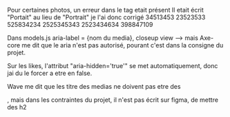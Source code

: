 Pour certaines photos, un erreur dans le tag etait présent 
Il etait écrit "Portait" au lieu de "Portrait" je l'ai donc corrigé
34513453
23523533
525834234
2525345343
2523434634
398847109

Dans models.js aria-label = {nom du media}, closeup view
--> mais Axe-core me dit que le aria n'est pas autorisé, pourant c'est dans la consigne du projet.

Sur les likes, l'attribut "aria-hidden='true'" se met automatiquement, donc jai du le forcer a etre en false.


Wave me dit que les titre des medias ne doivent pas etre des <p>, mais dans les contraintes du projet, il n'est pas écrit sur figma, de mettre des h2